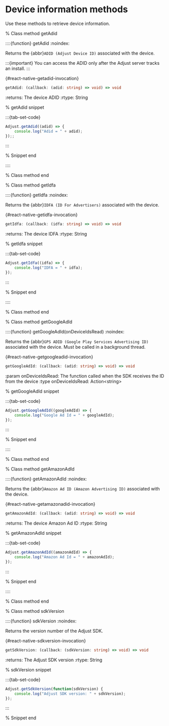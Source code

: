 # Device information methods

Use these methods to retrieve device information.

% Class method getAdid

::::{function} getAdid
:noindex:

Returns the {abbr}`ADID (Adjust Device ID)` associated with the device.

:::{important}
You can access the ADID only after the Adjust server tracks an install.
:::

{#react-native-getadid-invocation}
```ts
getAdid: (callback: (adid: string) => void) => void
```

:returns: The device ADID
:rtype: String

% getAdid snippet

:::{tab-set-code}

```js
Adjust.getAdid((adid) => {
    console.log("Adid = " + adid);
});;
```

:::

% Snippet end

::::

% Class method end

% Class method getIdfa

::::{function} getIdfa
:noindex:

Returns the {abbr}`IDFA (ID For Advertisers)` associated with the device.

{#react-native-getidfa-invocation}
```ts
getIdfa: (callback: (idfa: string) => void) => void
```

:returns: The device IDFA
:rtype: String

% getIdfa snippet

:::{tab-set-code}

```js
Adjust.getIdfa((idfa) => {
    console.log("IDFA = " + idfa);
});
```

:::

% Snippet end

::::

% Class method end

% Class method getGoogleAdId

::::{function} getGoogleAdId(onDeviceIdsRead)
:noindex:

Returns the {abbr}`GPS ADID (Google Play Services Advertising ID)` associated with the device. Must be called in a background thread.

{#react-native-getgoogleadid-invocation}
```ts
getGoogleAdId: (callback: (adid: string) => void) => void
```

:param onDeviceIdsRead: The function called when the SDK receives the ID from the device
:type onDeviceIdsRead: Action\<string\>

% getGoogleAdId snippet

:::{tab-set-code}

```js
Adjust.getGoogleAdId((googleAdId) => {
    console.log("Google Ad Id = " + googleAdId);
});
```

:::

% Snippet end

::::

% Class method end

% Class method getAmazonAdId

::::{function} getAmazonAdId
:noindex:

Returns the {abbr}`Amazon Ad ID (Amazon Advertising ID)` associated with the device.

{#react-native-getamazonadid-invocation}
```ts
getAmazonAdId: (callback: (adid: string) => void) => void
```

:returns: The device Amazon Ad ID
:rtype: String

% getAmazonAdId snippet

:::{tab-set-code}

```js
Adjust.getAmazonAdId((amazonAdId) => {
    console.log("Amazon Ad Id = " + amazonAdId);
});
```

:::

% Snippet end

::::

% Class method end

% Class method sdkVersion

::::{function} sdkVersion
:noindex:

Returns the version number of the Adjust SDK.

{#react-native-sdkversion-invocation}
```ts
getSdkVersion: (callback: (sdkVersion: string) => void) => void
```
:returns: The Adjust SDK version
:rtype: String

% sdkVersion snippet

:::{tab-set-code}

```js
Adjust.getSdkVersion(function(sdkVersion) {
    console.log("Adjust SDK version: " + sdkVersion);
});
```

:::

% Snippet end

